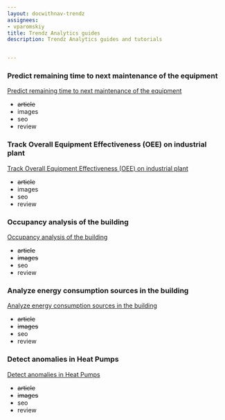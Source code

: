 ```yaml
---
layout: docwithnav-trendz
assignees:
- vparomskiy
title: Trendz Analytics guides 
description: Trendz Analytics guides and tutorials


---
```


### Predict remaining time to next maintenance of the equipment
[Predict remaining time to next maintenance of the equipment](/docs/trendz/guide/prognose-remaining-time-equipment-maintenance/)

* ~~article~~
* images
* seo
* review



### Track Overall Equipment Effectiveness (OEE) on industrial plant
[Track Overall Equipment Effectiveness (OEE) on industrial plant](/docs/trendz/guide/industrial-oee-score-monitoring/)

* ~~article~~
* images
* seo
* review

### Occupancy analysis of the building
[Occupancy analysis of the building](/docs/trendz/guide/occupancy-analysis-of-the-building/)

* ~~article~~
* ~~images~~
* seo
* review

### Analyze energy consumption sources in the building
[Analyze energy consumption sources in the building](/docs/trendz/guide/building-energy-consumption-sources/)

* ~~article~~
* ~~images~~
* seo
* review

### Detect anomalies in Heat Pumps
[Detect anomalies in Heat Pumps](/docs/trendz/guide/detect-anomalies-in-heat-pumps/)

* ~~article~~
* ~~images~~
* seo
* review

